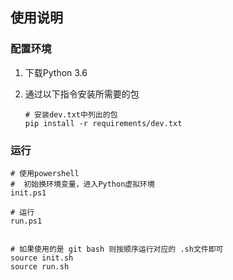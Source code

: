 ## 使用说明

### 

### 配置环境

1. 下载Python 3.6

2. 通过以下指令安装所需要的包

   ```shell
   # 安装dev.txt中列出的包
   pip install -r requirements/dev.txt
   ```

   

### 运行

   ```shell
   # 使用powershell
   #  初始换环境变量，进入Python虚拟环境
   init.ps1
   
   # 运行
   run.ps1
   
   
   # 如果使用的是 git bash 则按顺序运行对应的 .sh文件即可
   source init.sh
   source run.sh
   ```
